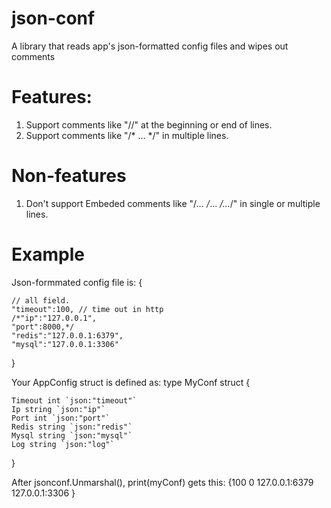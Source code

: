 # json-conf
A library that reads app's json-formatted config files and wipes out comments

# Features:
1. Support comments like "//" at the beginning or end of lines.
2. Support comments like "/* ... */" in multiple lines.

# Non-features
1. Don't support Embeded comments like "/*... /*... */...*/" in single or multiple lines.

# Example
Json-formmated config file is:
{

	// all field.
	"timeout":100, // time out in http
	/*"ip":"127.0.0.1",
	"port":8000,*/
	"redis":"127.0.0.1:6379",
	"mysql":"127.0.0.1:3306"
}

Your AppConfig struct is defined as:
type MyConf struct {

	Timeout int `json:"timeout"`
	Ip string `json:"ip"`
	Port int `json:"port"`
	Redis string `json:"redis"`
	Mysql string `json:"mysql"`
	Log string `json:"log"`
}

After jsonconf.Unmarshal(), print(myConf) gets this:
{100  0 127.0.0.1:6379 127.0.0.1:3306 }
